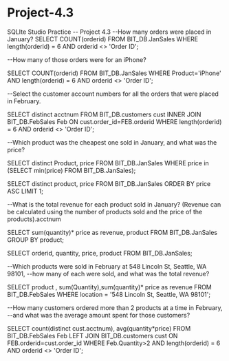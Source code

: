 # Project-4.3
SQLIte Studio Practice
-- Project 4.3
--How many orders were placed in January?
SELECT COUNT(orderid)
FROM BIT_DB.JanSales
WHERE length(orderid) = 6
AND orderid <> 'Order ID';

--How many of those orders were for an iPhone?

SELECT COUNT(orderid)
FROM BIT_DB.JanSales
WHERE Product='iPhone'
AND length(orderid) = 6
AND orderid <> 'Order ID';

--Select the customer account numbers for all the orders that were placed in February.

SELECT distinct acctnum
FROM BIT_DB.customers cust
INNER JOIN BIT_DB.FebSales Feb
ON cust.order_id=FEB.orderid
WHERE length(orderid) = 6
AND orderid <> 'Order ID';

--Which product was the cheapest one sold in January, and what was the price?

SELECT distinct Product, price
FROM BIT_DB.JanSales
WHERE price in (SELECT min(price) FROM BIT_DB.JanSales);

SELECT distinct product, price
FROM BIT_DB.JanSales 
ORDER BY price ASC LIMIT 1;

--What is the total revenue for each product sold in January?
(Revenue can be calculated using the number of products sold and the price of the products).acctnum

SELECT sum(quantity)* price as revenue, product
FROM BIT_DB.JanSales
GROUP BY product;

SELECT orderid, quantity, price, product
FROM BIT_DB.JanSales;

--Which products were sold in February at 548 Lincoln St, Seattle, WA 98101, 
--how many of each were sold, and what was the total revenue?

SELECT product , sum(Quantity),sum(quantity)* price as revenue
FROM BIT_DB.FebSales
WHERE location = '548 Lincoln St, Seattle, WA 98101';

--How many customers ordered more than 2 products at a time in February, 
--and what was the average amount spent for those customers?

SELECT
count(distinct cust.acctnum),
avg(quantity*price)
FROM BIT_DB.FebSales Feb
LEFT JOIN BIT_DB.customers cust
ON FEB.orderid=cust.order_id
WHERE Feb.Quantity>2
AND length(orderid) = 6
AND orderid <> 'Order ID';

